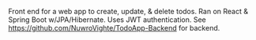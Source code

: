 Front end for a web app to create, update, & delete todos. Ran on React & Spring Boot w/JPA/Hibernate. Uses JWT authentication. See https://github.com/NuwroVighte/TodoApp-Backend for backend.
